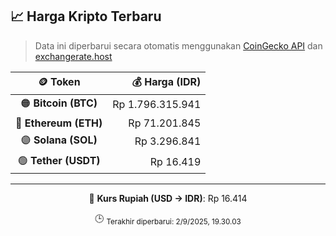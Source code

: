 

<!-- HARGA_KRIPTO -->
## 📈 Harga Kripto Terbaru

> Data ini diperbarui secara otomatis menggunakan [CoinGecko API](https://www.coingecko.com/) dan [exchangerate.host](https://exchangerate.host/)

<div align="center">

| 🪙 Token | 💰 Harga (IDR) |
|:------:|---------------:|
| 🟠 **Bitcoin (BTC)**   | Rp 1.796.315.941 |
| 🔵 **Ethereum (ETH)**  | Rp 71.201.845 |
| 🟣 **Solana (SOL)**    | Rp 3.296.841 |
| 🟢 **Tether (USDT)**   | Rp 16.419 |

---

💱 **Kurs Rupiah (USD → IDR)**: Rp 16.414

🕒 <sub>Terakhir diperbarui: 2/9/2025, 19.30.03</sub>

</div>
<!-- /HARGA_KRIPTO -->